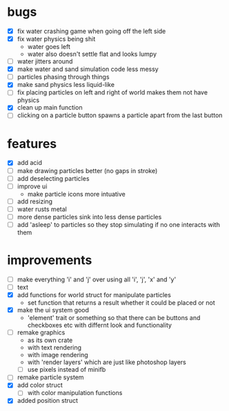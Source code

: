 # bugs
- [x] fix water crashing game when going off the left side
- [x] fix water physics being shit
    - water goes left
    - water also doesn't settle flat and looks lumpy
- [ ] water jitters around
- [x] make water and sand simulation code less messy
- [ ] particles phasing through things
- [x] make sand physics less liquid-like
- [ ] fix placing particles on left and right of world makes them not have physics
- [x] clean up main function
- [ ] clicking on a particle button spawns a particle apart from the last button

# features
- [x] add acid
- [ ] make drawing particles better (no gaps in stroke)
- [ ] add deselecting particles
- [ ] improve ui
    - make particle icons more intuative
- [ ] add resizing
- [ ] water rusts metal
- [ ] more dense particles sink into less dense particles
- [ ] add 'asleep' to particles so they stop simulating if no one interacts with them

# improvements
- [ ] make everything 'i' and 'j' over using all 'i', 'j', 'x' and 'y'
- [ ] text
- [x] add functions for world struct for manipulate particles
    - set function that returns a result whether it could be placed or not 
- [x] make the ui system good
    - 'element' trait or something so that there can be buttons and checkboxes etc with differnt look and functionality
- [ ] remake graphics
    - as its own crate
    - with text rendering
    - with image rendering
    - with 'render layers' which are just like photoshop layers
    - [ ] use pixels instead of minifb
- [ ] remake particle system
- [x] add color struct
    - [ ] with color manipulation functions
- [x] added position struct
